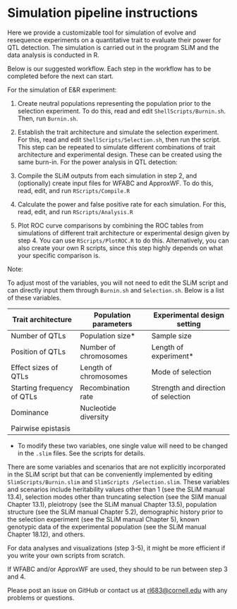 # Simulation pipeline instructions	

Here we provide a customizable tool for simulation of evolve and resequence experiments on a quantitative trait to evaluate their power for QTL detection. The simulation is carried out in the program SLiM and the data analysis is conducted in R.

Below is our suggested workflow. Each step in the workflow has to be completed before the next can start.

For the simulation of E&R experiment:

1.	Create neutral populations representing the population prior to the selection experiment. To do this, read and edit `ShellScripts/Burnin.sh`. Then, run `Burnin.sh`.

2.	Establish the trait architecture and simulate the selection experiment. For this, read and edit `ShellScripts/Selection.sh`, then run the script. This step can be repeated to simulate different combinations of trait architecture and experimental design. These can be created using the same burn-in.
For the power analysis in QTL detection:

3.	Compile the SLiM outputs from each simulation in step 2, and (optionally) create input files for WFABC and ApproxWF. To do this, read, edit, and run `RScripts/Compile.R`

4.	Calculate the power and false positive rate for each simulation. For this, read, edit, and run `RScripts/Analysis.R`

5.	Plot ROC curve comparisons by combining the ROC tables from simulations of different trait architecture or experimental design given by step 4. You can use `RScripts/PlotROC.R` to do this. Alternatively, you can also create your own R scripts, since this step highly depends on what your specific comparison is.

Note: 

To adjust most of the variables, you will not need to edit the SLiM script and can directly input them through `Burnin.sh` and `Selection.sh`. Below is a list of these variables.

|Trait architecture	|Population parameters	|Experimental design setting|
|---|---|---|
|Number of QTLs	|Population size*	|Sample size|
|Position of QTLs	|Number of chromosomes	|Length of experiment*|
|Effect sizes of QTLs	|Length of chromosomes	|Mode of selection|
|Starting frequency of QTLs	|Recombination rate	|Strength and direction of selection|
|Dominance	|Nucleotide diversity	| |
|Pairwise epistasis	|	| |

* To modify these two variables, one single value will need to be changed in the `.slim` files. See the scripts for details. 

There are some variables and scenarios that are not explicitly incorporated in the SLiM script but that can be conveniently implemented by editing `SlimScripts/Burnin.slim` and `SlimScripts /Selection.slim`. These variables and scenarios include heritability values other than 1 (see the SLiM manual 13.4), selection modes other than truncating selection (see the SliM manual Chapter 13.1), pleiotropy (see the SLiM manual Chapter 13.5), population structure (see the SLiM manual Chapter 5.2), demographic history prior to the selection experiment (see the SLiM manual Chapter 5), known genotypic data of the experimental population (see the SLiM manual Chapter 18.12), and others.

For data analyses and visualizations (step 3-5), it might be more efficient if you write your own scripts from scratch. 

If WFABC and/or ApproxWF are used, they should to be run between step 3 and 4. 

Please post an issue on GitHub or contact us at rl683@cornell.edu with any problems or questions.

